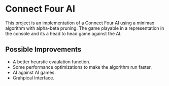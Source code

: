 # Connect Four AI

This project is an implementation of a Connect Four AI using a minimax algorithm with alpha-beta pruning. The game playable in a representation in the console and its a head to head game against the AI.


## Possible Improvements
* A better heurstic evaulation function.
* Some performance optimizations to make the algorithm run faster.
* AI against AI games.
* Grahpical Interface.
